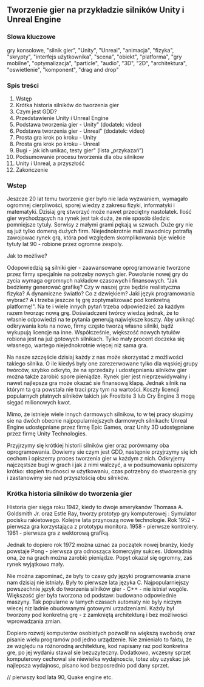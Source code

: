 ## Tworzenie gier na przykładzie silników Unity i Unreal Engine

### Slowa kluczowe

gry konsolowe, "silnik gier", "Unity", "Unreal", "animacja", "fizyka", "skrypty", "interfejs użytkownika", "scena", "obiekt", "platforma", "gry mobilne", "optymalizacja", "particle", "audio", "3D", "2D", "architektura", "oswietlenie", "komponent", "drag and drop"

### Spis treści

1. Wstęp
2. Krótka historia silników do tworzenia gier
3. Czym jest GDD?
3. Przedstawienie Unity i Unreal Engine
4. Podstawa tworzenia gier - Unity" (dodatek: video)
5. Podstawa tworzenia gier - Unreal" (dodatek: video)
6. Prosta gra krok po kroku - Unity
7. Prosta gra krok po kroku - Unreal
8. Bugi - jak ich unikac, testy gier" (lista „przykazań”)
9. Podsumowanie procesu tworzenia dla obu silnikow
10. Unity i Unreal, a przyszłość
11. Zakończenie

### Wstep 

Jeszcze 20 lat temu tworzenie gier było nie lada wyzwaniem, wymagało ogromnej cierpliwości, sporej wiedzy z zakresu fizyki, informatyki i matematyki. Dzisiaj grę stworzyć może nawet przeciętny nastolatek. Ilość gier wychodzących na rynek jest tak duża, że nie sposób śledzic pomniejsze tytuly. Serwisy z małymi grami pękają w szwach. Duże gry nie są już tylko domeną dużych firm. Niejednokrotnie mali zawodnicy potrafią zawojowac rynek grą, która pod względem skomplikowania bije wielkie tytuły lat 90 - robione przez ogromne zespoly.

Jak to możliwe?

Odopowiedzią są silniki gier - zaawansowane oprogramowanie tworzone przez firmy specjalnie na potrzeby nowych gier. Powołanie nowej gry do zycia wymaga ogromnych nakładow czasowych i finansowych. "Jak bedziemy generować grafikę? Czy w naszej grze będzie realistyczna fizyka? A dynamiczne światło? Co z dzwiękiem? Jaki język programowania wybrać? A i trzeba jeszcze tę grę zoptymalizować pod konkretną platformę!". Na te i wiele innych pytań trzeba odpowiedzieć za każdym razem tworząc nową grę. Doświadczeni twórcy wiedzą jednak, że to własnie odpowiedzi na te pytania generują największe koszty. Aby uniknąć odkrywania koła na nowo, firmy często tworzą własne silniki, bądź wykupują licencje na inne. Współcześnie, większość nowych tytułów robiona jest na już gotowych silnikach. Tylko mały procent doczeka się własnego, wartego niejednokrotnie więcej niż sama gra. 

Na nasze szczęście dzisiaj każdy z nas może skorzystać z możliwości takiego silnika. O ile kiedyś były one zarezerwowane tylko dla wąskiej grupy twórców, szybko odkryto, że na sprzedaży i udostępnianiu silników gier można także zarobić spore pieniądze. Rynek gier jest nieprzewidywalny i nawet najlepsza gra może okazać sie finansową klapą. Jednak silnik na którym ta gra powstała nie traci przy tym na wartości. Koszty licencji popularnych płatnych silników takich jak Frostbite 3 lub Cry Engine 3 mogą sięgać milionowych kwot.

Mimo, że istnieje wiele innych darmowych silnikow, to w tej pracy skupimy sie na dwóch obecnie najpopularniejszych darmowych silnikach:
Unreal Engine udostępniane przez firmę Epic Games, oraz Unity 3D udostępniane przez firmę Unity Technologies. 

Przyjrzymy się krótkiej historii silników gier oraz porównamy oba oprogramowania. Dowiemy sie czym jest GDD, następnie przyjrzymy się ich cechom i opiszemy proces tworzenia gier w każdym z nich. Odkryjemy najczęstsze bugi w grach i jak z nimi walczyć, a w podsumowaniu opiszemy krótko: stopień trudnosci w użytkowaniu, czas potrzebny do stworzenia gry i zastanowimy sie nad przyszłością obu silników.


### Krótka historia silników do tworzenia gier

Historia gier sięga roku 1942, kiedy to dwoje amerykanów Thomasa A. Goldsmith Jr. oraz Estle Ray, tworzy prototyp gry komputerowej :
Symulator pocisku rakietowego. Kolejne lata przynoszą nowe technologie. Rok 1952 - pierwsza gra korzystająca z prototypu monitora. 1958 - pierwsze kontrolery. 1961 - pierwsza gra z wektorową grafiką.

Jednak to dopiero rok 1972 można uznać za początek nowej branży, kiedy powstaje Pong - pierwsza gra odnosząca komercyjny sukces. Udowadnia ona, że na grach można zarobić pieniądze. Popyt okazał się ogromny, zaś rynek wyjątkowo mały.

Nie można zapominać, że były to czasy gdy języki programowania znane nam dzisiaj nie istniały. Były to pierwsze lata języka C.  Najpopularniejszy powszechnie język do tworzenia silników gier - C++ - nie istniał wogóle. Większość gier była tworzona od podstaw: budowano odpowiednie maszyny. Tak popularne w tamych czasach automaty nie byly niczym wiecej niz ladnie obudowanymi gotowymi urzadzeniami. Każdy był tworzony pod konkretną grę - z zamkniętą architekturą i bez możliwości wprowadzania zmian. 

Dopiero rozwój komputerów osobistych pozwolił na większą swobodę oraz pisanie wielu programów pod jedno urządzenie. Nie zmieniało to faktu, że ze względu na różnorodną architekturę, kod napisany raz pod konkretna gre, po jej wydaniu stawal sie bezuzyteczny. Dodatkowo, wczesny sprzet komputerowy cechowal sie niewielka wydajnoscia, totez aby uzyskac jak najlepsza wydajnosc, pisano kod bezposrednio pod dany sprzet.

// pierwszy kod lata 90, Quake engine etc.


